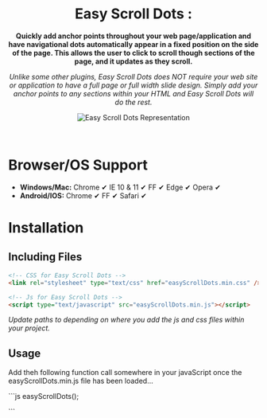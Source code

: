 <h1 align="center">Easy Scroll Dots <strong color="#ff6347">:</strong></h1>
<p align="center"><strong>Quickly add anchor points throughout your web page/application and have navigational dots automatically appear in a fixed position on the side of the page. This allows the user to click to scroll though sections of the page, and it updates as they scroll.</strong></p>
<p align="center"><em>Unlike some other plugins, Easy Scroll Dots does NOT require your web site or application to have a full page or full width slide design. Simply add your anchor points to any sections within your HTML and Easy Scroll Dots will do the rest.</em></p>
<p align="center"><img src="http://i66.tinypic.com/ddyzhx.jpg" alt="Easy Scroll Dots Representation" /></p>
<br>

# Browser/OS Support

<ul>
  <li><strong>Windows/Mac:</strong> Chrome &#10004; IE 10 & 11 &#10004; FF &#10004; Edge &#10004; Opera &#10004;</li>
  <li><strong>Android/IOS:</strong> Chrome &#10004; FF &#10004; Safari &#10004;</li>
</ul>

# Installation

## Including Files

```html
<!-- CSS for Easy Scroll Dots -->
<link rel="stylesheet" type="text/css" href="easyScrollDots.min.css" />

<!-- Js for Easy Scroll Dots -->
<script type="text/javascript" src="easyScrollDots.min.js"></script>
```

<p><em>Update paths to depending on where you add the js and css files within your project.</em></p>

## Usage

<p>Add theh following function call somewhere in your javaScript once the easyScrollDots.min.js file has been loaded...</p>
```js
easyScrollDots();</p>
```
